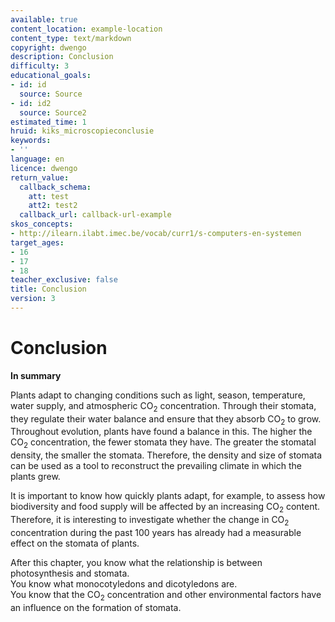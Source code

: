 ```yaml
---
available: true
content_location: example-location
content_type: text/markdown
copyright: dwengo
description: Conclusion
difficulty: 3
educational_goals:
- id: id
  source: Source
- id: id2
  source: Source2
estimated_time: 1
hruid: kiks_microscopieconclusie
keywords:
- ''
language: en
licence: dwengo
return_value:
  callback_schema:
    att: test
    att2: test2
  callback_url: callback-url-example
skos_concepts:
- http://ilearn.ilabt.imec.be/vocab/curr1/s-computers-en-systemen
target_ages:
- 16
- 17
- 18
teacher_exclusive: false
title: Conclusion
version: 3
---
```

# Conclusion
<div class="alert alert-box alert-warning">
<strong>In summary</strong><br>

Plants adapt to changing conditions such as light, season, temperature, water supply, and atmospheric CO<sub>2</sub> concentration. Through their stomata, they regulate their water balance and ensure that they absorb CO<sub>2</sub> to grow.<br>
Throughout evolution, plants have found a balance in this. The higher the CO<sub>2</sub> concentration, the fewer stomata they have. The greater the stomatal density, the smaller the stomata. Therefore, the density and size of stomata can be used as a tool to reconstruct the prevailing climate in which the plants grew.

It is important to know how quickly plants adapt, for example, to assess how biodiversity and food supply will be affected by an increasing CO<sub>2</sub> content. Therefore, it is interesting to investigate whether the change in CO<sub>2</sub> concentration during the past 100 years has already had a measurable effect on the stomata of plants.

After this chapter, you know what the relationship is between photosynthesis and stomata.<br>
You know what monocotyledons and dicotyledons are.<br>
You know that the CO<sub>2</sub> concentration and other environmental factors have an influence on the formation of stomata.
</div>